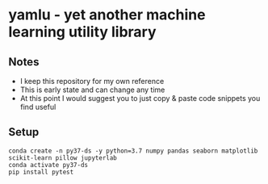 # yamlu - yet another machine learning utility library

## Notes

- I keep this repository for my own reference
- This is early state and can change any time
- At this point I would suggest you to just copy & paste code snippets you find useful


## Setup
```
conda create -n py37-ds -y python=3.7 numpy pandas seaborn matplotlib scikit-learn pillow jupyterlab
conda activate py37-ds
pip install pytest
```